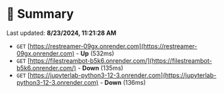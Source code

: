 # 📖 Summary
Last updated: **8/23/2024, 11:21:28 AM**

- `GET` [https://restreamer-09gx.onrender.com](https://restreamer-09gx.onrender.com) - **Up** (532ms)
- `GET` [https://filestreambot-b5k6.onrender.com/](https://filestreambot-b5k6.onrender.com/) - **Down** (135ms)
- `GET` [https://jupyterlab-python3-12-3.onrender.com](https://jupyterlab-python3-12-3.onrender.com) - **Down** (136ms)
